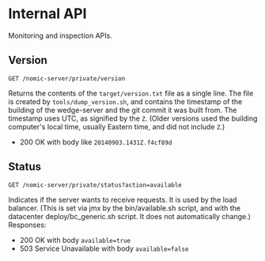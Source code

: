 # Internal API

Monitoring and inspection APIs.

## Version

`GET /nomic-server/private/version`

Returns the contents of the `target/version.txt` file as a single
line. The file is created by `tools/dump_version.sh`, and contains the
timestamp of the building of the wedge-server and the git commit it
was built from. The timestamp uses UTC, as signified by the
`Z`. (Older versions used the building computer's local time, usually
Eastern time, and did not include `Z`.)

- 200 OK with body like `20140903.1431Z.f4cf89d`

## Status

`GET /nomic-server/private/status?action=available`

Indicates if the server wants to receive requests. It is used by the
load balancer. (This is set via jmx by the bin/available.sh script,
and with the datacenter deploy/bc_generic.sh script. It does not
automatically change.) Responses:

- 200 OK with body `available=true`
- 503 Service Unavailable with body `available=false`
